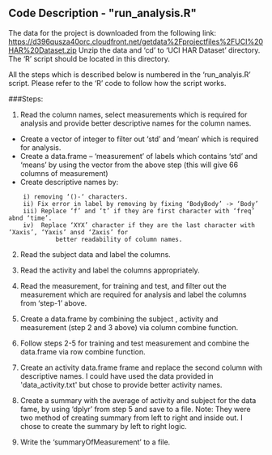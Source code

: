 ## Code Description - "run_analysis.R"

The data for the project is downloaded from the following link:
https://d396qusza40orc.cloudfront.net/getdata%2Fprojectfiles%2FUCI%20HAR%20Dataset.zip
Unzip the data and ‘cd’ to ‘UCI HAR Dataset’ directory. The ‘R’ script should be located in this directory. 

All the steps which is described below is numbered in the ‘run_analyis.R’ script. Please refer to the ‘R’ code to follow how the script works.


###Steps:
1) Read the column names, select measurements which is required for analysis and provide better descriptive names for the column names.
* Create a vector of integer to filter out ‘std’ and ‘mean’ which is required for analysis.
* Create a data.frame – ‘measurement’ of labels which contains ‘std’ and ‘means’ by using the vector from the above step (this will give 66 columns of measurement)
* Create descriptive names by:
```	
	i) removing ‘()-‘ characters.
	ii) Fix error in label by removing by fixing ‘BodyBody’ -> ‘Body’
	iii) Replace ‘f’ and ‘t’ if they are first character with ‘freq’ abnd ‘time’.
	iv)  Replace ‘XYX’ character if they are the last character with ‘Xaxis’, ‘Yaxis’ ansd ‘Zaxis’ for  
             better readability of column names.
```
2) Read the subject data and label the columns.

3) Read the activity and label the columns appropriately.

4) Read the measurement, for training and test, and filter out the measurement which are required for analysis and label the columns from ‘step-1’ above.

5) Create a data.frame by combining the subject , activity and measurement (step 2 and 3 above) via column combine function.

6) Follow steps 2-5 for training and test measurement and combine the data.frame via row combine function.

7) Create an activity data.frame frame and replace the second  column with descriptive names. I could have used the data provided in 'data_activity.txt' but chose to provide better activity names.

8) Create a summary with the average of activity and subject for the data fame, by using ‘dplyr’ from step 5 and save to a file.
 Note: They were two method of creating summary from left to right and inside out. I chose to create the summary by left to right logic.
	
9) Write the ‘summaryOfMeasurement’ to a file.
